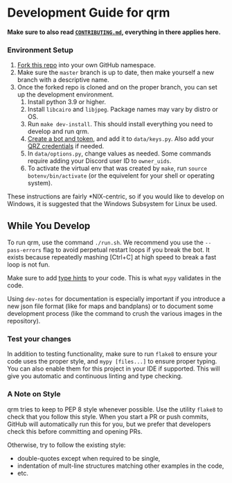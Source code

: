 # Development Guide for qrm

**Make sure to also read [`CONTRIBUTING.md`][0], everything in there applies here.**

### Environment Setup

1. [Fork this repo][1] into your own GitHub namespace.
1. Make sure the `master` branch is up to date, then make yourself a new branch with a descriptive name.
1. Once the forked repo is cloned and on the proper branch, you can set up the development environment.
    1. Install python 3.9 or higher.
    1. Install `libcairo` and `libjpeg`. Package names may vary by distro or OS.
    1. Run `make dev-install`.
       This should install everything you need to develop and run qrm.
    1. [Create a bot and token][2], and add it to `data/keys.py`.
       Also add your [QRZ credentials][3] if needed.
    1. In `data/options.py`, change values as needed.
       Some commands require adding your Discord user ID to `owner_uids`.
    1. To activate the virtual env that was created by `make`, run `source botenv/bin/activate` (or the equivelent for your shell or operating system).

These instructions are fairly \*NIX-centric, so if you would like to develop on Windows, it is suggested that the Windows Subsystem for Linux be used.

## While You Develop

To run qrm, use the command `./run.sh`.
We recommend you use the `--pass-errors` flag to avoid perpetual restart loops if you break the bot.
It exists because repeatedly mashing [Ctrl+C] at high speed to break a fast loop is not fun.

Make sure to add [type hints][4] to your code.
This is what `mypy` validates in the code.

Using `dev-notes` for documentation is especially important if you introduce a new json file format (like for maps and bandplans) or to document some development process (like the command to crush the various images in the repository).

### Test your changes

In addition to testing functionality, make sure to run `flake8` to ensure your code uses the proper style, and `mypy [files...]` to ensure proper typing.
You can also enable them for this project in your IDE if supported.
This will give you automatic and continuous linting and type checking.

### A Note on Style

qrm tries to keep to PEP 8 style whenever possible.
Use the utility `flake8` to check that you follow this style.
When you start a PR or push commits, GitHub will automatically run this for you,
but we prefer that developers check this before committing and opening PRs.

Otherwise, try to follow the existing style:
- double-quotes except when required to be single,
- indentation of mult-line structures matching other examples in the code,
- etc.

[0]: https://github.com/miaowware/.github/blob/master/CONTRIBUTING.md
[1]: https://github.com/miaowware/qrm2/fork
[2]: https://discordpy.readthedocs.io/en/latest/discord.html
[3]: https://www.qrz.com/page/xml_data.html
[4]: https://docs.python.org/3/library/typing.html